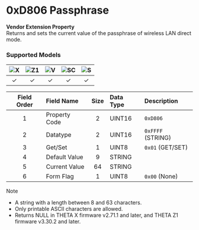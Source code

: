 # 0xD806 Passphrase

**Vendor Extension Property**  
Returns and sets the current value of the passphrase of wireless LAN direct mode.  

### Supported Models
| ![X](https://img.shields.io/badge/X-purple) | ![Z1](https://img.shields.io/badge/Z1-blue) | ![V](https://img.shields.io/badge/V-green) | ![SC](https://img.shields.io/badge/SC-orange) | ![S](https://img.shields.io/badge/S-red) |
|:-:|:-:|:-:|:-:|:-:|
| ✓ | ✓ | ✓ | ✓ | ✓ |

| Field Order | Field Name | Size | Data Type | Description |
|:-:|:--|:-:|:--|:--|
| 1 | Property Code | 2 | UINT16 | `0xD806` |
| 2 | Datatype | 2 | UINT16 | `0xFFFF` (STRING) |
| 3 | Get/Set | 1 | UINT8 | `0x01` (GET/SET) |
| 4 | Default Value | 9 | STRING ||
| 5 | Current Value | 64 | STRING ||
| 6 | Form Flag | 1 | UINT8 | `0x00` (None) |

> [!NOTE]
> * A string with a length between 8 and 63 characters.  
> * Only printable ASCII characters are allowed.  
> * Returns NULL in THETA X firmware v2.71.1 and later, and THETA Z1 firmware v3.30.2 and later.  
